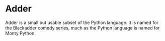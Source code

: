 # Adder
Adder is a small but usable subset of the Python language. It is named for the Blackadder comedy series, much as the Python language is named for Monty Python.
